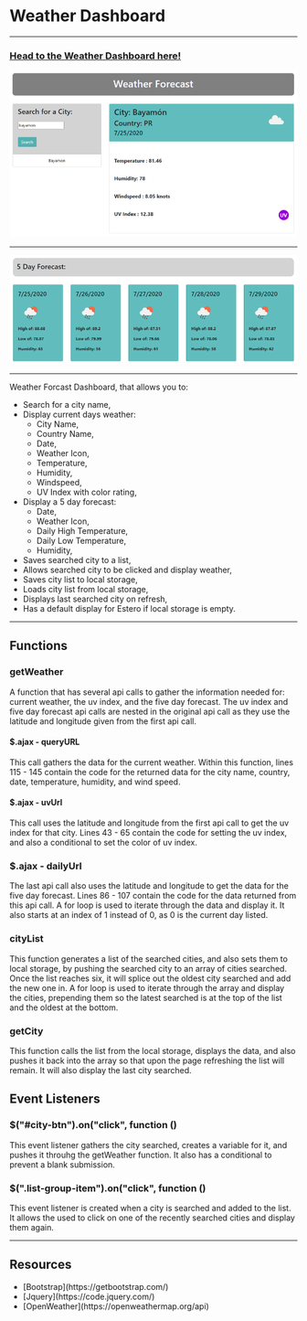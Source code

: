 # Weather Dashboard

<hr>

### [Head to the Weather Dashboard here!](https://ddsteig.github.io/weather-dashboard/)

![Current Weather Forcast](./assets/img/weather.png)

<hr>

![Five Day Forecast](./assets/img/fiveday.png)

<hr>

<p>Weather Forcast Dashboard, that allows you to:
<ul>
    <li>Search for a city name,
    <li>Display current days weather:
    <ul>
        <li>City Name,</li>
        <li>Country Name,</li>
        <li>Date,</li>
        <li>Weather Icon,</li>
        <li>Temperature,</li>
        <li>Humidity,</li>
        <li>Windspeed,</li>
        <li>UV Index with color rating,</li>
    </ul>
    <li>Display a 5 day forecast:
    <ul>
        <li>Date,</li>
        <li>Weather Icon,</li>
        <li>Daily High Temperature,</li>
        <li>Daily Low Temperature,</li>
        <li>Humidity,</li>
    </ul>
    <li>Saves searched city to a list,</li>
    <li>Allows searched city to be clicked and display weather,</li>
    <li>Saves city list to local storage,</li>
    <li>Loads city list from local storage,</li>
    <li>Displays last searched city on refresh,</li>
    <li>Has a default display for Estero if local storage is empty.</li>
</ul>

<hr>

## Functions

### getWeather

<p>A function that has several api calls to gather the information needed for: current weather, the uv index, and the five day forecast. The uv index and five day forecast api calls are nested in the original api call as they use the latitude and longitude given from the first api call.</p>

#### $.ajax - queryURL

<p>This call gathers the data for the current weather. Within this function, lines 115 - 145 contain the code for the returned data for the city name, country, date, temperature, humidity, and wind speed.</p>

#### $.ajax - uvUrl

<p>This call uses the latitude and longitude from the first api call to get the uv index for that city. Lines 43 - 65 contain the code for setting the uv index, and also a conditional to set the color of uv index.</p>

### $.ajax - dailyUrl

<p>The last api call also uses the latitude and longitude to get the data for the five day forecast. Lines 86 - 107 contain the code for the data returned from this api call. A for loop is used to iterate through the data and display it. It also starts at an index of 1 instead of 0, as 0 is the current day listed.</p>

### cityList

<p>This function generates a list of the searched cities, and also sets them to local storage, by pushing the searched city to an array of cities searched. Once the list reaches six, it will splice out the oldest city searched and add the new one in. A for loop is used to iterate through the array and display the cities, prepending them so the latest searched is at the top of the list and the oldest at the bottom.</p>

### getCity

<p>This function calls the list from the local storage, displays the data, and also pushes it back into the array so that upon the page refreshing the list will remain. It will also display the last city searched.</p>

## Event Listeners

### $("#city-btn").on("click", function ()

<p>This event listener gathers the city searched, creates a variable for it, and pushes it throuhg the getWeather function. It also has a conditional to prevent a blank submission.</p>

### $(".list-group-item").on("click", function ()

<p>This event listener is created when a city is searched and added to the list. It allows the used to click on one of the recently searched cities and display them again.</p>

<hr>

## Resources

<ul>
    <li>[Bootstrap](https://getbootstrap.com/)</li>
    <li>[Jquery](https://code.jquery.com/)</li>
    <li>[OpenWeather](https://openweathermap.org/api)</li>
</ul>
